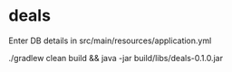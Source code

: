 # deals

Enter DB details in src/main/resources/application.yml

./gradlew clean build && java -jar build/libs/deals-0.1.0.jar